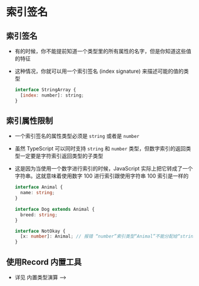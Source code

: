 # 索引签名

## 索引签名

*   有的时候，你不能提前知道一个类型里的所有属性的名字，但是你知道这些值的特征

*   这种情况，你就可以用一个索引签名 (index signature) 来描述可能的值的类型

    ```javascript
    interface StringArray {
      [index: number]: string;
    }
    ```

## 索引属性限制

*   一个索引签名的属性类型必须是 `string` 或者是 `number`

*   虽然 TypeScript 可以同时支持 `string` 和 `number` 类型，但数字索引的返回类型一定要是字符索引返回类型的子类型

*   这是因为当使用一个数字进行索引的时候，JavaScript 实际上把它转成了一个字符串。这就意味着使用数字 100 进行索引跟使用字符串 100 索引是一样的

    ```typescript
    interface Animal {
      name: string;
    }
     
    interface Dog extends Animal {
      breed: string;
    }

    interface NotOkay {
      [x: number]: Animal; // 报错 “number”索引类型“Animal”不能分配给“string”索引类型“Dog”
    }
    ```

## 使用Record 内置工具

*   详见  内置类型演算 —>
